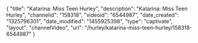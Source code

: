 {
    "title": "Katarina: Miss Teen Hurley",
    "description": "Katarina: Miss Teen Hurley",
    "channelid": "158318",
    "videoid": "6544987",
    "date_created": "1325796301",
    "date_modified": "1455925398",
    "type": "captivate",
    "layout": "channelVideo",
    "url": "\/hurley\/katarina-miss-teen-hurley\/158318-6544987"
}